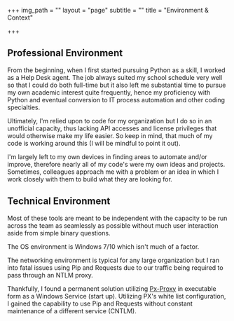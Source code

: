 +++
img_path = ""
layout = "page"
subtitle = ""
title = "Environment & Context"

+++
## Professional Environment

From the beginning, when I first started pursuing Python as a skill, I worked as a Help Desk agent. The job always suited my school schedule very well so that I could do both full-time but it also left me substantial time to pursue my own academic interest quite frequently, hence my proficiency with Python and eventual conversion to IT process automation and other coding specialties.

Ultimately, I'm relied upon to code for my organization but I do so in an unofficial capacity, thus lacking API accesses and license privileges that would otherwise make my life easier. So keep in mind, that much of my code is working around this (I will be mindful to point it out). 

I'm largely left to my own devices in finding areas to automate and/or improve, therefore nearly all of my code's were my own ideas and projects. Sometimes, colleagues approach me with a problem or an idea in which I work closely with them to build what they are looking for.

 

## Technical Environment

Most of these tools are meant to be independent with the capacity to be run across the team as seamlessly as possible without much user interaction aside from simple binary questions. 

The OS environment is Windows 7/10 which isn't much of a factor.

The networking environment is typical for any large organization but I ran into fatal issues using Pip and Requests due to our traffic being required to pass through an NTLM proxy. 

Thankfully, I found a permanent solution utilizing [Px-Proxy](https://github.com/genotrance/px "Px-Proxy") in executable form as a Windows Service (start up). Utilizing PX's white list configuration, I gained the capability to use Pip and Requests without constant maintenance of a different service (CNTLM).